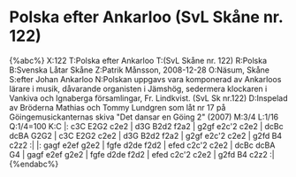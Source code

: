 # Polska efter Ankarloo (SvL Skåne nr. 122)

{%abc%}
X:122
T:Polska efter Ankarloo
T:(SvL Skåne nr. 122)
R:Polska
B:Svenska Låtar Skåne
Z:Patrik Månsson, 2008-12-28
O:Näsum, Skåne
S:efter Johan Ankarloo
N:Polskan uppgavs vara komponerad av Ankarloos lärare i musik, dåvarande organisten i Jämshög, sedermera klockaren i Vankiva och Ignaberga församlingar, Fr. Lindkvist. (SvL Sk nr.122)
D:Inspelad av Bröderna Mathias och Tommy Lundgren som låt nr 17 på Göingemusickanternas skiva "Det dansar en Göing 2" (2007)
M:3/4
L:1/16
Q:1/4=100
K:C
|: c3C E2G2 c2e2 | d3G B2d2 f2a2 | g2gf e2c'2  c2e2 | dcBc dcBA G2G2 |
   c3C E2G2 c2e2 | d3G B2d2 f2a2 | g2gf e2c'2  c2e2 | g2fd B4 c2z2 :|
|: gagf e2ef g2e2 | fgfe d2de f2d2 | efed c2c'2 c2e2 | dcBc dcBA G4 |
   gagf e2ef g2e2 | fgfe d2de f2d2 | efed c2c'2 c2e2 | g2fd B4 c2z2 :|
{%endabc%}

